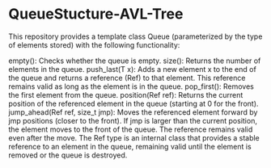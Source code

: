 # QueueStucture-AVL-Tree

This repository provides a template class Queue (parameterized by the type of elements stored) with the following functionality:

empty(): Checks whether the queue is empty.
size(): Returns the number of elements in the queue.
push_last(T x): Adds a new element x to the end of the queue and returns a reference (Ref) to that element. This reference remains valid as long as the element is in the queue.
pop_first(): Removes the first element from the queue.
position(Ref ref): Returns the current position of the referenced element in the queue (starting at 0 for the front).
jump_ahead(Ref ref, size_t jmp): Moves the referenced element forward by jmp positions (closer to the front). If jmp is larger than the current position, the element moves to the front of the queue. The reference remains valid even after the move.
The Ref type is an internal class that provides a stable reference to an element in the queue, remaining valid until the element is removed or the queue is destroyed.
